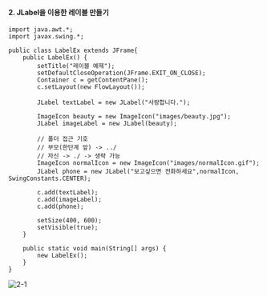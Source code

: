 #### 2. JLabel을 이용한 레이블 만들기
```
import java.awt.*;
import javax.swing.*;

public class LabelEx extends JFrame{
	public LabelEx() {
		setTitle("레이블 예제");
		setDefaultCloseOperation(JFrame.EXIT_ON_CLOSE);
		Container c = getContentPane();
		c.setLayout(new FlowLayout());
		
		JLabel textLabel = new JLabel("사랑합니다.");
		
		ImageIcon beauty = new ImageIcon("images/beauty.jpg");
		JLabel imageLabel = new JLabel(beauty);
		
		// 폴더 접근 기호
		// 부모(한단계 앞) -> ../
		// 자신 -> ./ -> 생략 가능
		ImageIcon normalIcon = new ImageIcon("images/normalIcon.gif");
		JLabel phone = new JLabel("보고싶으면 전화하세요",normalIcon, SwingConstants.CENTER);
		
		c.add(textLabel);
		c.add(imageLabel);
		c.add(phone);
		
		setSize(400, 600);
		setVisible(true);
	}
	
	public static void main(String[] args) {
		new LabelEx();
	}
}
```

![2-1](https://user-images.githubusercontent.com/66901172/92195459-00967c00-eea8-11ea-984a-013a6e163e27.PNG)
